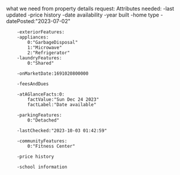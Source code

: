 what we need from property details request:
	Attributes needed:
		-last updated
		-price history
		-date availability
		-year built
		-home type
		-datePosted:"2023-07-02"

		-exteriorFeatures:
		-appliances:
			0:"GarbageDisposal"
			1:"Microwave"
			2:"Refrigerator"
		-laundryFeatures:
			0:"Shared"

		-onMarketDate:1691020800000
		
		-feesAndDues

		-atAGlanceFacts:0:
			factValue:"Sun Dec 24 2023"
			factLabel:"Date available"

		-parkingFeatures:
			0:"Detached"

		-lastChecked:"2023-10-03 01:42:59"
		
		-communityFeatures:
			0:"Fitness Center"

		-price history

		-school information

